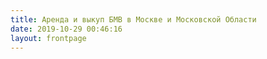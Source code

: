 ```yaml
---
title: Аренда и выкуп БМВ в Москве и Московской Области
date: 2019-10-29 00:46:16
layout: frontpage
---
```


